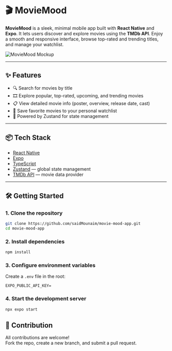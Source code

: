 # 🎬 MovieMood

**MovieMood** is a sleek, minimal mobile app built with **React Native** and **Expo**. It lets users discover and explore movies using the **TMDb API**. Enjoy a smooth and responsive interface, browse top-rated and trending titles, and manage your watchlist.

![MovieMood Mockup](https://i.ibb.co/XfrRybK4/Minimal-Phone-Mockup-Interior-Design-Instagram-Post.png)

---

## ✨ Features

- 🔍 Search for movies by title
- 🎞️ Explore popular, top-rated, upcoming, and trending movies
- 📋 View detailed movie info (poster, overview, release date, cast)
- 💾 Save favorite movies to your personal watchlist
- 🧠 Powered by Zustand for state management

---

## 📦 Tech Stack

- [React Native](https://reactnative.dev/)
- [Expo](https://expo.dev/)
- [TypeScript](https://www.typescriptlang.org/)
- [Zustand](https://github.com/pmndrs/zustand) — global state management
- [TMDb API](https://developer.themoviedb.org/) — movie data provider

---

## 🛠 Getting Started

### 1. Clone the repository

```bash
git clone https://github.com/saidMounaim/movie-mood-app.git
cd movie-mood-app
```

### 2. Install dependencies

```bash
npm install
```

### 3. Configure environment variables

Create a `.env` file in the root:

```env
EXPO_PUBLIC_API_KEY=
```

### 4. Start the development server

```bash
npx expo start
```

## 💼 Contribution

All contributions are welcome!  
Fork the repo, create a new branch, and submit a pull request.
